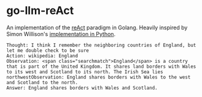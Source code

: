 # go-llm-reAct

An implementation of the [reAct](https://arxiv.org/pdf/2210.03629.pdf) paradigm in Golang. Heavily inspired by Simon Willison's [implementation in Python](https://til.simonwillison.net/llms/python-react-pattern).

```
Thought: I think I remember the neighboring countries of England, but let me double check to be sure
Action: wikipedia: England
Observation: <span class="searchmatch">England</span> is a country that is part of the United Kingdom. It shares land borders with Wales to its west and Scotland to its north. The Irish Sea lies northwestObservation: England shares borders with Wales to the west and Scotland to the north.
Answer: England shares borders with Wales and Scotland.
```